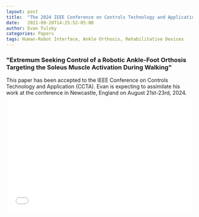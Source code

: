 ```yaml
---
layout: post
title:  "The 2024 IEEE Conference on Controls Technology and Application (CCTA) in Newcastle, England"
date:   2021-09-20T14:25:52-05:00
author: Evan Tulsky
categories: Papers
tags: Human-Robot Interface, Ankle Orthosis, Rehabilitative Devices
---
```

<h3 id="Paragraph">"Extremum Seeking Control of a Robotic Ankle-Foot Orthosis Targeting the Soleus Muscle Activation During Walking"</h3>

This paper has been accepted to the IEEE Conference on Controls Technology and Application (CCTA). Evan is expecting to assimilate his work at the conference in Newcastle, England on August 21st-23rd, 2024.
<p align="center">
<embed src="/assets/files/CCTA_2024_ESC_finalsubmission (7).pdf" width="500" height="300" type='application/pdf'/>
</p>
